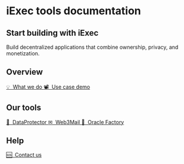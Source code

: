 # iExec tools documentation

## Start building with iExec

Build decentralized applications that combine ownership, privacy, and
monetization.

## Overview

<a href="./overview/whatWeDo" class="link-for-home">
  💡 &nbsp;What we do
</a>

<a href="./overview/use-case-demo" class="link-for-home">
  📽 &nbsp;Use case demo
</a>

## Our tools

<a href="./tools/dataProtector" class="link-for-home">
  🔐 &nbsp;DataProtector
</a>

<a href="./tools/web3mail" class="link-for-home">
  ✉ &nbsp;Web3Mail
</a>

<a href="./tools/oracleFactory" class="link-for-home">
  🧙 &nbsp;Oracle Factory
</a>

## Help

<a href="./help/contact-us" class="link-for-home">
  🆘 &nbsp;Contact us
</a>
